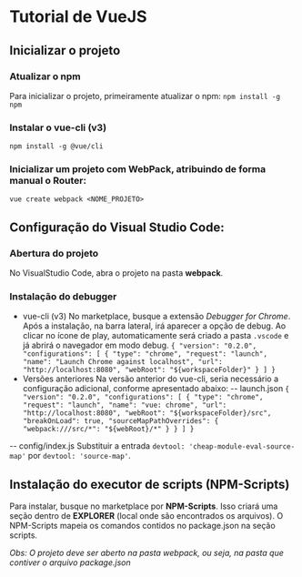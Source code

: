 # Tutorial de VueJS

## Inicializar o projeto
### Atualizar o npm
Para inicializar o projeto, primeiramente atualizar o npm:
`npm install -g npm`

### Instalar o vue-cli (v3)
`npm install -g @vue/cli`

### Inicializar um projeto com WebPack, atribuindo de forma manual o Router:
`vue create webpack <NOME_PROJETO>`

## Configuração do Visual Studio Code:
### Abertura do projeto
No VisualStudio Code, abra o projeto na pasta **webpack**.

### Instalação do debugger
- vue-cli (v3)
No marketplace, busque a extensão *Debugger for Chrome*. Após a instalação, na barra lateral, irá aparecer a opção de debug.
Ao clicar no ícone de play, automaticamente será criado a pasta `.vscode` e já abrirá o navegador em modo debug.
`
{
    "version": "0.2.0",
    "configurations": [
        {
            "type": "chrome",
            "request": "launch",
            "name": "Launch Chrome against localhost",
            "url": "http://localhost:8080",
            "webRoot": "${workspaceFolder}"
        }
    ]
}
`
- Versões anteriores
Na versão anterior do vue-cli, seria necessário a configuração adicional, conforme apresentado abaixo:
-- launch.json
`
{
    "version": "0.2.0",
    "configurations": [
        {
            "type": "chrome",
            "request": "launch",
            "name": "vue: chrome",
            "url": "http://localhost:8080",
            "webRoot": "${workspaceFolder}/src",
            "breakOnLoad": true,
            "sourceMapPathOverrides": {
                "webpack:///src/*": "${webRoot}/*"
            }
        }
    ]
}
`

-- config/index.js
Substituir a entrada `devtool: 'cheap-module-eval-source-map'` por `devtool: 'source-map'`.

## Instalação do executor de scripts (NPM-Scripts)
Para instalar, busque no marketplace por **NPM-Scripts**.
Isso criará uma seção dentro de **EXPLORER** (local onde são encontrados os arquivos).
O NPM-Scripts mapeia os comandos contidos no package.json na seção scripts.

*Obs: O projeto deve ser aberto na pasta webpack, ou seja, na pasta que contiver o arquivo package.json*

